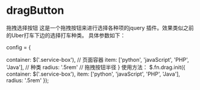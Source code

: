 # dragButton
拖拽选择按钮
这是一个拖拽按钮来进行选择各种项的jquery 插件。效果类似之前的Uber打车下边的选择打车种类。
具体参数如下：

config = {

  container: $('.service-box'), // 页面容器
  item: ['python', 'javaScript', 'PHP', 'Java'], // 种类
  radius: '.5rem' // 拖拽按钮半径
}
使用方法：
$.fn.drag.init({
        container: $('.service-box'),
        item: ['python', 'javaScript', 'PHP', 'Java'],
        radius: '.5rem'
    });
